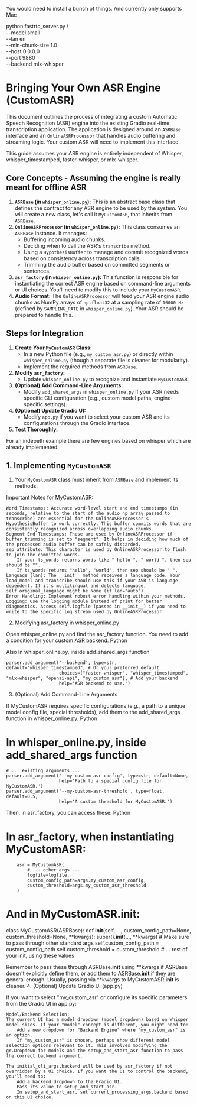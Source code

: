 You would need to install a bunch of things. And currently only supports Mac

python fastrtc_server.py \            
  --model small \
  --lan en \
  --min-chunk-size 1.0 \
  --host 0.0.0.0 \
  --port 9880 \
 --backend mlx-whisper




# Bringing Your Own ASR Engine (CustomASR)

This document outlines the process of integrating a custom Automatic Speech Recognition (ASR) engine into the existing Gradio real-time transcription application. The application is designed around an `ASRBase` interface and an `OnlineASRProcessor` that handles audio buffering and streaming logic. Your custom ASR will need to implement this interface.

This guide assumes your ASR engine is entirely independent of Whisper, whisper_timestamped, faster-whisper, or mlx-whisper.

## Core Concepts - Assuming the engine is really meant for offline ASR

1.  **`ASRBase` (in `whisper_online.py`):** This is an abstract base class that defines the contract for any ASR engine to be used by the system. You will create a new class, let's call it `MyCustomASR`, that inherits from `ASRBase`.
2.  **`OnlineASRProcessor` (in `whisper_online.py`):** This class consumes an `ASRBase` instance. It manages:
    * Buffering incoming audio chunks.
    * Deciding when to call the ASR's `transcribe` method.
    * Using a `HypothesisBuffer` to manage and commit recognized words based on consistency across transcription calls.
    * Trimming the audio buffer based on committed segments or sentences.
3.  **`asr_factory` (in `whisper_online.py`):** This function is responsible for instantiating the correct ASR engine based on command-line arguments or UI choices. You'll need to modify this to include your `MyCustomASR`.
4.  **Audio Format:** The `OnlineASRProcessor` will feed your ASR engine audio chunks as NumPy arrays of `np.float32` at a sampling rate of `16000 Hz` (defined by `SAMPLING_RATE` in `whisper_online.py`). Your ASR should be prepared to handle this.

## Steps for Integration

1.  **Create Your `MyCustomASR` Class:**
    * In a new Python file (e.g., `my_custom_asr.py`) or directly within `whisper_online.py` (though a separate file is cleaner for modularity).
    * Implement the required methods from `ASRBase`.
2.  **Modify `asr_factory`:**
    * Update `whisper_online.py` to recognize and instantiate `MyCustomASR`.
3.  **(Optional) Add Command-Line Arguments:**
    * Modify `add_shared_args` in `whisper_online.py` if your ASR needs specific CLI configuration (e.g., custom model paths, engine-specific settings).
4.  **(Optional) Update Gradio UI:**
    * Modify `app.py` if you want to select your custom ASR and its configurations through the Gradio interface.
5.  **Test Thoroughly.**


For an indepeth example there are few engines based on whisper which are already implemented.

## 1. Implementing `MyCustomASR`

1. Your `MyCustomASR` class must inherit from `ASRBase` and implement its methods.


Important Notes for MyCustomASR:

    Word Timestamps: Accurate word-level start and end timestamps (in seconds, relative to the start of the audio_np_array passed to transcribe) are essential for the OnlineASRProcessor's HypothesisBuffer to work correctly. This buffer commits words that are consistently recognized across overlapping audio chunks.
    Segment End Timestamps: These are used by OnlineASRProcessor if buffer_trimming is set to "segment". It helps in deciding how much of the processed audio buffer can be safely discarded.
    sep attribute: This character is used by OnlineASRProcessor.to_flush to join the committed words.
        If your ts_words returns words like " hello ", " world ", then sep should be "".
        If ts_words returns "hello", "world", then sep should be " ".
    Language (lan): The __init__ method receives a language code. Your load_model and transcribe should use this if your ASR is language-dependent. If it's multilingual and detects language, self.original_language might be None (if lan="auto").
    Error Handling: Implement robust error handling within your methods.
    Logging: Use the logging module instead of print for better diagnostics. Access self.logfile (passed in __init__) if you need to write to the specific log stream used by OnlineASRProcessor.

2. Modifying asr_factory in whisper_online.py

Open whisper_online.py and find the asr_factory function. You need to add a condition for your custom ASR backend.
Python


Also In whisper_online.py, inside add_shared_args function

    parser.add_argument('--backend', type=str, default="whisper_timestamped", # Or your preferred default
                        choices=["faster-whisper", "whisper_timestamped", "mlx-whisper", "openai-api", "my_custom_asr"], # Add your backend
                        help='ASR backend to use.')

3. (Optional) Add Command-Line Arguments

If MyCustomASR requires specific configurations (e.g., a path to a unique model config file, special thresholds), add them to the add_shared_args function in whisper_online.py.
Python

# In whisper_online.py, inside add_shared_args function

    # ... existing arguments ...
    parser.add_argument('--my-custom-asr-config', type=str, default=None,
                        help='Path to a special config file for MyCustomASR.')
    parser.add_argument('--my-custom-asr-threshold', type=float, default=0.5,
                        help='A custom threshold for MyCustomASR.')

Then, in asr_factory, you can access these:
Python

# In asr_factory, when instantiating MyCustomASR:
        asr = MyCustomASR(
            # ... other args ...
            logfile=logfile,
            custom_config_path=args.my_custom_asr_config,
            custom_threshold=args.my_custom_asr_threshold
        )

# And in MyCustomASR.__init__:
class MyCustomASR(ASRBase):
    def __init__(self, ..., custom_config_path=None, custom_threshold=None, **kwargs):
        super().__init__(..., **kwargs) # Make sure to pass through other standard args
        self.custom_config_path = custom_config_path
        self.custom_threshold = custom_threshold
        # ... rest of your init, using these values

Remember to pass these through ASRBase.__init__ using **kwargs if ASRBase doesn't explicitly define them, or add them to ASRBase.__init__ if they are general enough. Usually, passing via **kwargs to MyCustomASR.__init__ is cleaner.
4. (Optional) Update Gradio UI (app.py)

If you want to select "my_custom_asr" or configure its specific parameters from the Gradio UI in app.py:

    Model/Backend Selection:
    The current UI has a model dropdown (model_dropdown) based on Whisper model sizes. If your "model" concept is different, you might need to:
        Add a new dropdown for "Backend Engine" where "my_custom_asr" is an option.
        If "my_custom_asr" is chosen, perhaps show different model selection options relevant to it. This involves modifying the gr.Dropdown for models and the setup_and_start_asr function to pass the correct backend argument.

    The initial_cli_args.backend will be used by asr_factory if not overridden by a UI choice. If you want the UI to control the backend, you'll need to:
        Add a backend dropdown to the Gradio UI.
        Pass its value to setup_and_start_asr.
        In setup_and_start_asr, set current_processing_args.backend based on this UI choice.

    